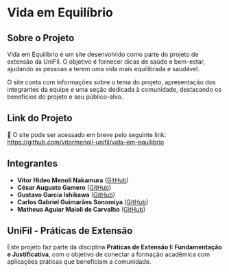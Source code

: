 # Vida em Equilíbrio

## Sobre o Projeto
Vida em Equilíbrio é um site desenvolvido como parte do projeto de extensão da UniFil. O objetivo é fornecer dicas de saúde e bem-estar, ajudando as pessoas a terem uma vida mais equilibrada e saudável.

O site conta com informações sobre o tema do projeto, apresentação dos integrantes da equipe e uma seção dedicada à comunidade, destacando os benefícios do projeto e seu público-alvo.

## Link do Projeto
🔗 O site pode ser acessado em breve pelo seguinte link: https://github.com/vitormenoli-unifil/vida-em-equilibrio

## Integrantes
- **Vitor Hideo Menoli Nakamura** ([GitHub](https://github.com/vitormenoli))
- **César Augusto Gamero** ([GitHub](https://github.com/cesargamero))
- **Gustavo Garcia Ishikawa** ([GitHub](https://github.com/GustavoIshikaw))
- **Carlos Gabriel Guimarães Sonomiya** ([GitHub](https://github.com/CharlesGuimaraes))
- **Matheus Aguiar Maioli de Carvalho** ([GitHub](https://github.com/Matheusaguiar777))

## UniFil - Práticas de Extensão
Este projeto faz parte da disciplina **Práticas de Extensão I: Fundamentação e Justificativa**, com o objetivo de conectar a formação acadêmica com aplicações práticas que beneficiam a comunidade.